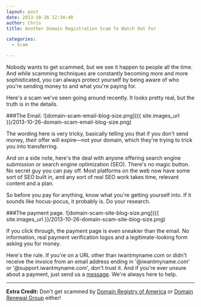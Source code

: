 ```yaml
---
layout: post
date: 2013-10-26 12:34:48
author: Chris
title: Another Domain Registration Scam To Watch Out For

categories:
  - Scam

---
```


<!-- excerpt -->

Nobody wants to get scammed, but we see it happen to people all the time. And while scamming techniques are constantly becoming more and more sophisticated, you can always protect yourself by being aware of who you're sending money to and what you're paying for. 

Here's a scam we've seen going around recently. It looks pretty real, but the truth is in the details.

<!-- /excerpt -->

###The Email.
![domain-scam-email-blog-size.png]({{ site.images_url }}/2013-10-26-domain-scam-email-blog-size.png)

The wording here is very tricky, basically telling you that if you don't send money, *their* offer will expire—not your domain, which they're trying to trick you into transferring.

And on a side note, here's the deal with anyone offering search engine submission or search engine optimization (SEO). There's no magic button. No secret guy you can pay off. Most platforms on the web now have some sort of SEO built in, and any sort of real SEO work takes time, relevant content and a plan. 

So before you pay for anything, know what you're getting yourself into. If it sounds like hocus-pocus, it probably is. Do your research.

###The payment page. 
![domain-scam-site-blog-size.png]({{ site.images_url }}/2013-10-26-domain-scam-site-blog-size.png)

If you click through, the payment page is even sneakier than the email. No information, real payment verification logos and a legitimate-looking form asking you for money.

Here's the rule. If you're on a URL other than iwantmyname.com or didn't receive the invoice from an email address ending in '@iwantmyname.com' or '@support.iwantmyname.com', don't trust it. And if you're ever unsure about a payment, just send us a [message](https://iwantmyname.com/support). We're always here to help.

***

**Extra Credit:** Don't get scammed by [Domain Registry of America](https://iwantmyname.com/blog/2013/10/dont-get-scammed-by-domain-registry-of-america.html) or [Domain Renewal Group](https://iwantmyname.com/blog/2012/06/beware-of-domain-renewal-scams.html) either!
